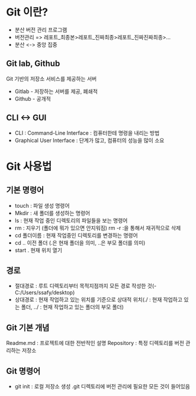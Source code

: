 # Git 이란?
- 분산 버전 관리 프로그램
- 버전관리 => 레포트_최종본>레포트_진짜최종>레포트_진짜진짜최종>...
- 분산 <-> 중앙 집중
## Git lab, Github
Git 기반의 저장소 서비스를 제공하는 서버
- Gitlab - 저장하는 서버를 제공, 폐쇄적
- Github - 공개적
## CLI <-> GUI
- CLI : Command-Line Interface : 컴퓨터한테 명령을 내리는 방법
- Graphical User Interface : 단계가 많고, 컴퓨터의 성능을 많이 소요

# Git 사용법
## 기본 명령어
- touch : 파일 생성 명령어
- Mkdir : 새 폴더를 생성하는 명령어
- ls : 현재 작업 중인 디렉토리의 파일들을 보는 명령어
- rm : 지우기 (폴더에 뭐가 있으면 안지워짐)
rm -r :을 통해서 재귀적으로 삭제
- cd 폴더이름 : 현재 작업중인 디렉토리를 변경하는 명령어
- cd .. 이전 폴더 (.은 현재 폴더을 의미, ..은 부모 폴더를 의미)
- start . 현재 위치 열기

## 경로
- 절대경로 : 루트 디렉토리부터 목적지점까지 모든 경로 작성한 것(-C:/Users/ssafy/desktop)
- 상대경로 : 현재 작업하고 있는 위치를 기준으로 상대적 위치(./ : 현재 작업하고 있는 폴더, ../ : 현재 작업하고 있는 폴더의 부모 폴더)

## Git 기본 개념
Readme.md : 프로젝트에 대한 전반적인 설명
Repository : 특정 디렉토리를 버전 관리하는 저장소

## Git 명령어
- git init : 로컬 저장소 생성
.git 디렉토리에 버전 관리에 필요한 모든 것이 들어있음
